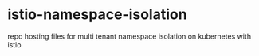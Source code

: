 # istio-namespace-isolation
repo hosting files for multi tenant namespace isolation on kubernetes with istio
